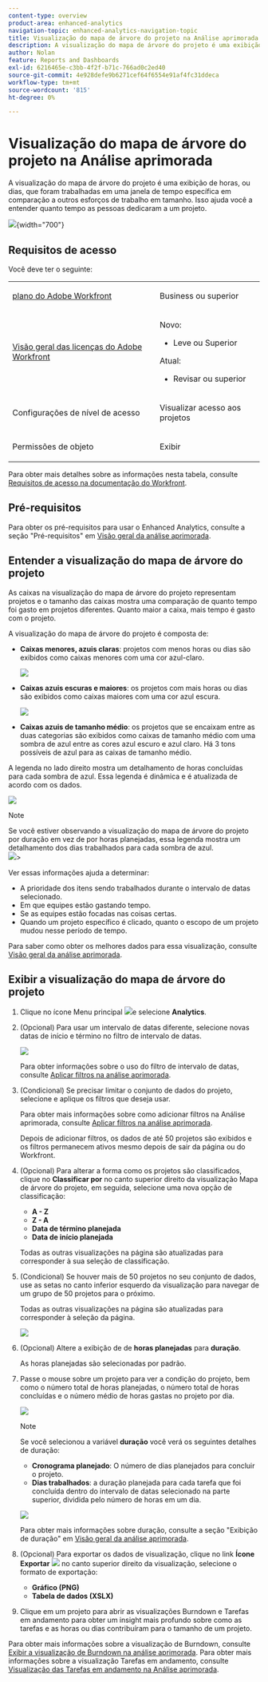 ```yaml
---
content-type: overview
product-area: enhanced-analytics
navigation-topic: enhanced-analytics-navigation-topic
title: Visualização do mapa de árvore do projeto na Análise aprimorada
description: A visualização do mapa de árvore do projeto é uma exibição de horas, ou dias, que foram trabalhadas em uma janela de tempo específica em comparação a outros esforços de trabalho em tamanho. Isso ajuda você a entender quanto tempo as pessoas dedicaram a um projeto.
author: Nolan
feature: Reports and Dashboards
exl-id: 6216465e-c3bb-4f2f-b71c-766ad0c2ed40
source-git-commit: 4e928defe9b6271cef64f6554e91af4fc31ddeca
workflow-type: tm+mt
source-wordcount: '815'
ht-degree: 0%

---
```


# Visualização do mapa de árvore do projeto na Análise aprimorada

<!-- Audited: 12/2023 -->

A visualização do mapa de árvore do projeto é uma exibição de horas, ou dias, que foram trabalhadas em uma janela de tempo específica em comparação a outros esforços de trabalho em tamanho. Isso ajuda você a entender quanto tempo as pessoas dedicaram a um projeto.

![](assets/project-treemap-350x126.png){width="700"}

## Requisitos de acesso

Você deve ter o seguinte:

<table style="table-layout:auto"> 
 <col> 
 <col> 
 <tbody> 
  <tr> 
   <td role="rowheader"><a href="https://www.workfront.com/plans" target="_blank">plano do Adobe Workfront</a></td> 
   <td> <p>Business ou superior</p> </td> 
  </tr> 
  <tr> 
   <td role="rowheader"><a href="../administration-and-setup/add-users/access-levels-and-object-permissions/wf-licenses.md" class="MCXref xref">Visão geral das licenças do Adobe Workfront</a></td> 
   <td>   <p>Novo:</p> 
   <ul><li>Leve ou Superior</li></ul>
   <p>Atual:</p>
   <ul><li>Revisar ou superior</li></ul>
 </td> 
  </tr> 
  <tr> 
   <td role="rowheader">Configurações de nível de acesso</td> 
   <td> <p>Visualizar acesso aos projetos</p> <!--<p>Note: If you still don't have access, ask your Workfront administrator if they set additional restrictions in your access level.<br>For information on how a Workfront administrator can change your access level, see <a href="../administration-and-setup/add-users/configure-and-grant-access/create-modify-access-levels.md" class="MCXref xref">Create or modify custom access levels</a>.</p>--> </td> 
  </tr> 
  <tr> 
   <td role="rowheader">Permissões de objeto</td> 
   <td> <p>Exibir</p> <!--<p>For information on requesting additional access, see <a href="../workfront-basics/grant-and-request-access-to-objects/request-access.md" class="MCXref xref">Request access to objects </a>.</p>--> </td> 
  </tr> 
 </tbody> 
</table>

Para obter mais detalhes sobre as informações nesta tabela, consulte [Requisitos de acesso na documentação do Workfront](/help/quicksilver/administration-and-setup/add-users/access-levels-and-object-permissions/access-level-requirements-in-documentation.md).

## Pré-requisitos

Para obter os pré-requisitos para usar o Enhanced Analytics, consulte a seção &quot;Pré-requisitos&quot; em [Visão geral da análise aprimorada](../enhanced-analytics/enhanced-analytics-overview.md).

## Entender a visualização do mapa de árvore do projeto

As caixas na visualização do mapa de árvore do projeto representam projetos e o tamanho das caixas mostra uma comparação de quanto tempo foi gasto em projetos diferentes. Quanto maior a caixa, mais tempo é gasto com o projeto.

A visualização do mapa de árvore do projeto é composta de:

* **Caixas menores, azuis claras**: projetos com menos horas ou dias são exibidos como caixas menores com uma cor azul-claro.

  ![](assets/project-treemap-smaller-box.png)

* **Caixas azuis escuras e maiores**: os projetos com mais horas ou dias são exibidos como caixas maiores com uma cor azul escura.

  ![](assets/project-treemap-larger-box-350x205.png)

* **Caixas azuis de tamanho médio**: os projetos que se encaixam entre as duas categorias são exibidos como caixas de tamanho médio com uma sombra de azul entre as cores azul escuro e azul claro. Há 3 tons possíveis de azul para as caixas de tamanho médio.

A legenda no lado direito mostra um detalhamento de horas concluídas para cada sombra de azul. Essa legenda é dinâmica e é atualizada de acordo com os dados.

![](assets/project-treemap-hours-completed.png)

>[!NOTE]
>
>Se você estiver observando a visualização do mapa de árvore do projeto por duração em vez de por horas planejadas, essa legenda mostra um detalhamento dos dias trabalhados para cada sombra de azul.\
>![](assets/project-treemap-days-worked.png)>

Ver essas informações ajuda a determinar:

* A prioridade dos itens sendo trabalhados durante o intervalo de datas selecionado.
* Em que equipes estão gastando tempo.
* Se as equipes estão focadas nas coisas certas.
* Quando um projeto específico é clicado, quanto o escopo de um projeto mudou nesse período de tempo.

Para saber como obter os melhores dados para essa visualização, consulte [Visão geral da análise aprimorada](../enhanced-analytics/enhanced-analytics-overview.md).

## Exibir a visualização do mapa de árvore do projeto

1. Clique no ícone Menu principal ![](assets/main-menu-icon-16x12.png)e selecione **Analytics**.
1. (Opcional) Para usar um intervalo de datas diferente, selecione novas datas de início e término no filtro de intervalo de datas.

   ![](assets/filters-select-date-range-350x344.png)

   Para obter informações sobre o uso do filtro de intervalo de datas, consulte [Aplicar filtros na análise aprimorada](../enhanced-analytics/use-enhanced-analytics-filters.md).

1. (Condicional) Se precisar limitar o conjunto de dados do projeto, selecione e aplique os filtros que deseja usar.

   Para obter mais informações sobre como adicionar filtros na Análise aprimorada, consulte [Aplicar filtros na análise aprimorada](../enhanced-analytics/use-enhanced-analytics-filters.md).

   Depois de adicionar filtros, os dados de até 50 projetos são exibidos e os filtros permanecem ativos mesmo depois de sair da página ou do Workfront.

1. (Opcional) Para alterar a forma como os projetos são classificados, clique no **Classificar por** no canto superior direito da visualização Mapa de árvore do projeto, em seguida, selecione uma nova opção de classificação:

   * **A - Z**
   * **Z - A**
   * **Data de término planejada**
   * **Data de início planejada**

   Todas as outras visualizações na página são atualizadas para corresponder à sua seleção de classificação.

1. (Condicional) Se houver mais de 50 projetos no seu conjunto de dados, use as setas no canto inferior esquerdo da visualização para navegar de um grupo de 50 projetos para o próximo.

   Todas as outras visualizações na página são atualizadas para corresponder à seleção da página.

   ![](assets/pagination-350x118.png)

1. (Opcional) Altere a exibição de de **horas planejadas** para **duração**.

   As horas planejadas são selecionadas por padrão.

1. Passe o mouse sobre um projeto para ver a condição do projeto, bem como o número total de horas planejadas, o número total de horas concluídas e o número médio de horas gastas no projeto por dia.

   ![](assets/project-treemap-project-details-350x404.png)

   >[!NOTE]
   >
   >Se você selecionou a variável **duração** você verá os seguintes detalhes de duração:
   >
   >* **Cronograma planejado**: O número de dias planejados para concluir o projeto.
   >* **Dias trabalhados**: a duração planejada para cada tarefa que foi concluída dentro do intervalo de datas selecionado na parte superior, dividida pelo número de horas em um dia.
   >   
   >![](assets/duration-treemap-350x159.png)
   >
   >Para obter mais informações sobre duração, consulte a seção &quot;Exibição de duração&quot; em [Visão geral da análise aprimorada](../enhanced-analytics/enhanced-analytics-overview.md).

1. (Opcional) Para exportar os dados de visualização, clique no link **Ícone Exportar** ![](assets/export.png) no canto superior direito da visualização, selecione o formato de exportação:

   * **Gráfico (PNG)**
   * **Tabela de dados (XSLX)**

1. Clique em um projeto para abrir as visualizações Burndown e Tarefas em andamento para obter um insight mais profundo sobre como as tarefas e as horas ou dias contribuíram para o tamanho de um projeto.

Para obter mais informações sobre a visualização de Burndown, consulte [Exibir a visualização de Burndown na análise aprimorada](../enhanced-analytics/burndown-overview.md). Para obter mais informações sobre a visualização Tarefas em andamento, consulte [Visualização das Tarefas em andamento na Análise aprimorada](../enhanced-analytics/tasks-in-flight-overview.md).

